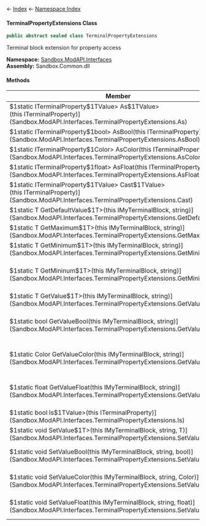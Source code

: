 ← [Index](Api-Index) ← [Namespace Index](Namespace-Index)

#### TerminalPropertyExtensions Class

```csharp
public abstract sealed class TerminalPropertyExtensions
```

Terminal block extension for property access

**Namespace:** [Sandbox.ModAPI.Interfaces](Sandbox.ModAPI.Interfaces)  
**Assembly:** Sandbox.Common.dll

#### Methods

|Member|Description|
|---|---|
|\$1static ITerminalProperty\$1TValue\> As\$1TValue>(this ITerminalProperty)](Sandbox.ModAPI.Interfaces.TerminalPropertyExtensions.As)||
|\$1static ITerminalProperty\$1bool\> AsBool(this ITerminalProperty)](Sandbox.ModAPI.Interfaces.TerminalPropertyExtensions.AsBool)|Property type cast|
|\$1static ITerminalProperty\$1Color\> AsColor(this ITerminalProperty)](Sandbox.ModAPI.Interfaces.TerminalPropertyExtensions.AsColor)|Property type cast|
|\$1static ITerminalProperty\$1float\> AsFloat(this ITerminalProperty)](Sandbox.ModAPI.Interfaces.TerminalPropertyExtensions.AsFloat)|Property type cast|
|\$1static ITerminalProperty\$1TValue\> Cast\$1TValue>(this ITerminalProperty)](Sandbox.ModAPI.Interfaces.TerminalPropertyExtensions.Cast)||
|\$1static T GetDefaultValue\$1T>(this IMyTerminalBlock, string)](Sandbox.ModAPI.Interfaces.TerminalPropertyExtensions.GetDefaultValue)||
|\$1static T GetMaximum\$1T>(this IMyTerminalBlock, string)](Sandbox.ModAPI.Interfaces.TerminalPropertyExtensions.GetMaximum)||
|\$1static T GetMinimum\$1T>(this IMyTerminalBlock, string)](Sandbox.ModAPI.Interfaces.TerminalPropertyExtensions.GetMinimum)||
|\$1static T GetMininum\$1T>(this IMyTerminalBlock, string)](Sandbox.ModAPI.Interfaces.TerminalPropertyExtensions.GetMininum)|_**Obsolete:** Use GetMinimum instead_|
|\$1static T GetValue\$1T>(this IMyTerminalBlock, string)](Sandbox.ModAPI.Interfaces.TerminalPropertyExtensions.GetValue)||
|\$1static bool GetValueBool(this IMyTerminalBlock, string)](Sandbox.ModAPI.Interfaces.TerminalPropertyExtensions.GetValueBool)|Returns value of specified property|
|\$1static Color GetValueColor(this IMyTerminalBlock, string)](Sandbox.ModAPI.Interfaces.TerminalPropertyExtensions.GetValueColor)|Returns value of specified property|
|\$1static float GetValueFloat(this IMyTerminalBlock, string)](Sandbox.ModAPI.Interfaces.TerminalPropertyExtensions.GetValueFloat)|Returns value of specified property|
|\$1static bool Is\$1TValue>(this ITerminalProperty)](Sandbox.ModAPI.Interfaces.TerminalPropertyExtensions.Is)||
|\$1static void SetValue\$1T>(this IMyTerminalBlock, string, T)](Sandbox.ModAPI.Interfaces.TerminalPropertyExtensions.SetValue)||
|\$1static void SetValueBool(this IMyTerminalBlock, string, bool)](Sandbox.ModAPI.Interfaces.TerminalPropertyExtensions.SetValueBool)|Set bool value of property|
|\$1static void SetValueColor(this IMyTerminalBlock, string, Color)](Sandbox.ModAPI.Interfaces.TerminalPropertyExtensions.SetValueColor)|Set bool value of property|
|\$1static void SetValueFloat(this IMyTerminalBlock, string, float)](Sandbox.ModAPI.Interfaces.TerminalPropertyExtensions.SetValueFloat)|Set float value of property|


